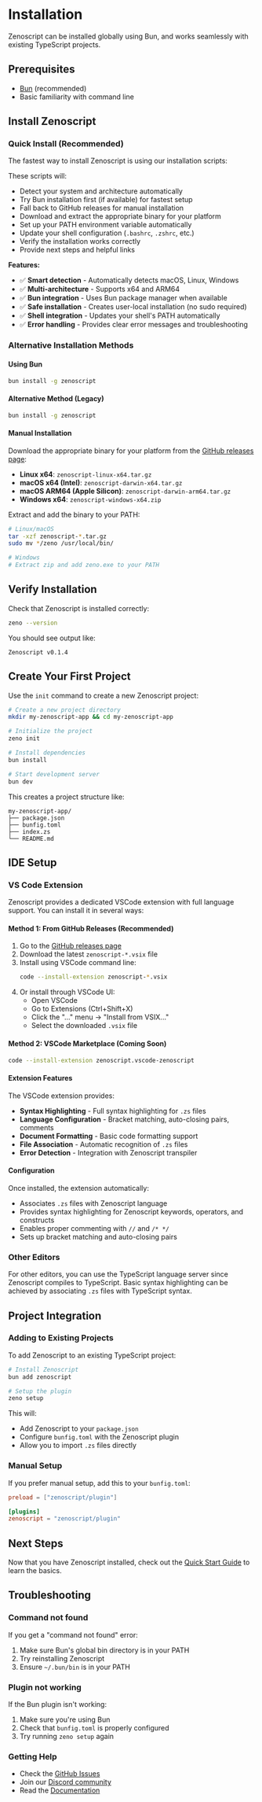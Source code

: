 # Installation

Zenoscript can be installed globally using Bun, and works seamlessly with existing TypeScript projects.

## Prerequisites

- [Bun](https://bun.sh) (recommended)
- Basic familiarity with command line

## Install Zenoscript

### Quick Install (Recommended)

The fastest way to install Zenoscript is using our installation scripts:

<InstallTabs />

These scripts will:
- Detect your system and architecture automatically
- Try Bun installation first (if available) for fastest setup
- Fall back to GitHub releases for manual installation
- Download and extract the appropriate binary for your platform
- Set up your PATH environment variable automatically
- Update your shell configuration (`.bashrc`, `.zshrc`, etc.)
- Verify the installation works correctly
- Provide next steps and helpful links

**Features:**
- ✅ **Smart detection** - Automatically detects macOS, Linux, Windows
- ✅ **Multi-architecture** - Supports x64 and ARM64
- ✅ **Bun integration** - Uses Bun package manager when available
- ✅ **Safe installation** - Creates user-local installation (no sudo required)
- ✅ **Shell integration** - Updates your shell's PATH automatically
- ✅ **Error handling** - Provides clear error messages and troubleshooting

### Alternative Installation Methods

#### Using Bun

```bash
bun install -g zenoscript
```

#### Alternative Method (Legacy)

```bash
bun install -g zenoscript
```

#### Manual Installation

Download the appropriate binary for your platform from the [GitHub releases page](https://github.com/wess/zenoscript/releases):

- **Linux x64**: `zenoscript-linux-x64.tar.gz`
- **macOS x64 (Intel)**: `zenoscript-darwin-x64.tar.gz`
- **macOS ARM64 (Apple Silicon)**: `zenoscript-darwin-arm64.tar.gz`
- **Windows x64**: `zenoscript-windows-x64.zip`

Extract and add the binary to your PATH:

```bash
# Linux/macOS
tar -xzf zenoscript-*.tar.gz
sudo mv */zeno /usr/local/bin/

# Windows
# Extract zip and add zeno.exe to your PATH
```

## Verify Installation

Check that Zenoscript is installed correctly:

```bash
zeno --version
```

You should see output like:

```
Zenoscript v0.1.4
```

## Create Your First Project

Use the `init` command to create a new Zenoscript project:

```bash
# Create a new project directory
mkdir my-zenoscript-app && cd my-zenoscript-app

# Initialize the project
zeno init

# Install dependencies
bun install

# Start development server
bun dev
```

This creates a project structure like:

```
my-zenoscript-app/
├── package.json
├── bunfig.toml
├── index.zs
└── README.md
```

## IDE Setup

### VS Code Extension

Zenoscript provides a dedicated VSCode extension with full language support. You can install it in several ways:

#### Method 1: From GitHub Releases (Recommended)

1. Go to the [GitHub releases page](https://github.com/wess/zenocode/releases)
2. Download the latest `zenoscript-*.vsix` file
3. Install using VSCode command line:
   ```bash
   code --install-extension zenoscript-*.vsix
   ```
4. Or install through VSCode UI:
   - Open VSCode
   - Go to Extensions (Ctrl+Shift+X)
   - Click the "..." menu → "Install from VSIX..."
   - Select the downloaded `.vsix` file

#### Method 2: VSCode Marketplace (Coming Soon)

```bash
code --install-extension zenoscript.vscode-zenoscript
```

#### Extension Features

The VSCode extension provides:

- **Syntax Highlighting** - Full syntax highlighting for `.zs` files
- **Language Configuration** - Bracket matching, auto-closing pairs, comments
- **Document Formatting** - Basic code formatting support
- **File Association** - Automatic recognition of `.zs` files
- **Error Detection** - Integration with Zenoscript transpiler

#### Configuration

Once installed, the extension automatically:
- Associates `.zs` files with Zenoscript language
- Provides syntax highlighting for Zenoscript keywords, operators, and constructs
- Enables proper commenting with `//` and `/* */`
- Sets up bracket matching and auto-closing pairs

### Other Editors

For other editors, you can use the TypeScript language server since Zenoscript compiles to TypeScript. Basic syntax highlighting can be achieved by associating `.zs` files with TypeScript syntax.

## Project Integration

### Adding to Existing Projects

To add Zenoscript to an existing TypeScript project:

```bash
# Install Zenoscript
bun add zenoscript

# Setup the plugin
zeno setup
```

This will:
- Add Zenoscript to your `package.json`
- Configure `bunfig.toml` with the Zenoscript plugin
- Allow you to import `.zs` files directly

### Manual Setup

If you prefer manual setup, add this to your `bunfig.toml`:

```toml
preload = ["zenoscript/plugin"]

[plugins]
zenoscript = "zenoscript/plugin"
```

## Next Steps

Now that you have Zenoscript installed, check out the [Quick Start Guide](/docs/quickstart) to learn the basics.

## Troubleshooting

### Command not found

If you get a "command not found" error:

1. Make sure Bun's global bin directory is in your PATH
2. Try reinstalling Zenoscript
3. Ensure `~/.bun/bin` is in your PATH

### Plugin not working

If the Bun plugin isn't working:

1. Make sure you're using Bun
2. Check that `bunfig.toml` is properly configured
3. Try running `zeno setup` again

### Getting Help

- Check the [GitHub Issues](https://github.com/wess/zenoscript/issues)
- Join our [Discord community](https://discord.gg/zenoscript)
- Read the [Documentation](/docs/)